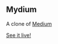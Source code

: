 ## Mydium
A clone of [Medium]

[See it live!][live]

[live]:<http://preach.herokuapp.com>
[medium]: <http://medium.com>